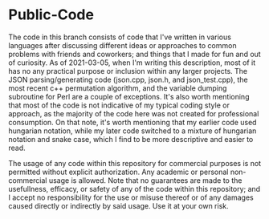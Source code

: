 # Public-Code
The code in this branch consists of code that I've written in various languages after discussing different ideas or approaches to common problems with friends and coworkers;
and things that I made for fun and out of curiosity. As of 2021-03-05, when I'm writing this description, most of it has no any practical purpose or inclusion within any larger projects. The JSON parsing/generating code (json.cpp, json.h, and json_test.cpp), the most recent c++ permutation algorithm, and the variable dumping subroutine for Perl are a couple of exceptions. It's also worth mentioning that most of the code is not indicative of my typical coding style or approach, as the majority of the code here was not created for professional consumption. On that note, it's worth mentioning that my earlier code used hungarian notation, while my later code switched to a mixture of hungarian notation and snake case, which I find to be more descriptive and easier to read.

The usage of any code within this repository for commercial purposes is not permitted without explicit authorization. Any academic or personal non-commercial usage is allowed.
Note that no guarantees are made to the usefullness, efficacy, or safety of any of the code within this repository; and I accept no responsibility for the use or misuse thereof
or of any damages caused directly or indirectly by said usage. Use it at your own risk.
